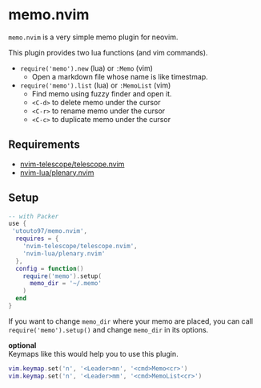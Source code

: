 # memo.nvim

`memo.nvim` is a very simple memo plugin for neovim.

This plugin provides two lua functions (and vim commands).

* `require('memo').new` (lua) or `:Memo` (vim)
  * Open a markdown file whose name is like timestmap.
* `require('memo').list` (lua) or `:MemoList` (vim)
  * Find memo using fuzzy finder and open it.
  * `<C-d>` to delete memo under the cursor
  * `<C-r>` to rename memo under the cursor
  * `<C-c>` to duplicate memo under the cursor

## Requirements

* [nvim-telescope/telescope.nvim](https://github.com/nvim-telescope/telescope.nvim)
* [nvim-lua/plenary.nvim](https://github.com/nvim-lua/plenary.nvim)

## Setup
```lua
-- with Packer
use {
 'utouto97/memo.nvim',
  requires = {
    'nvim-telescope/telescope.nvim',
    'nvim-lua/plenary.nvim'
  },
  config = function()
    require('memo').setup(
      memo_dir = '~/.memo'
    )
  end
}
```

If you want to change `memo_dir` where your memo are placed,
you can call `require('memo').setup()` and change `memo_dir` in its options.

**optional**  
Keymaps like this would help you to use this plugin.

```lua
vim.keymap.set('n', '<Leader>mn', '<cmd>Memo<cr>')
vim.keymap.set('n', '<Leader>mm', '<cmd>MemoList<cr>')
```
